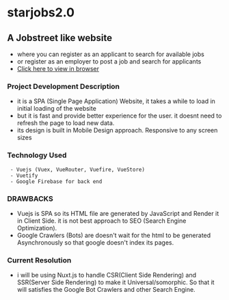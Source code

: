 # starjobs2.0

## A Jobstreet like website 
 - where you can register as an applicant to search for available jobs
 - or register as an employer to post a job and search for applicants
 - [Click here to view in browser](https://starjobs.web.app) 
 
### Project Development Description
 - it is a SPA (Single Page Application) Website, it takes a while to load in initial loading of the website
 - but it is fast and provide better experience for the user. it doesnt need to refresh the page to load new data. 
 - its design is built in Mobile Design approach. Responsive to any screen sizes
 
### Technology Used
```
 - Vuejs (Vuex, VueRouter, Vuefire, VueStore)
 - Vuetify
 - Google Firebase for back end
```

### DRAWBACKS
 - Vuejs is SPA so its HTML file are generated by JavaScript and Render it in Client Side. it is not best approach to SEO (Search Engine Optimization).
 - Google Crawlers (Bots) are doesn't wait for the html to be generated Asynchronously so that google doesn't index its pages.
 
### Current Resolution
 - i will be using Nuxt.js to handle CSR(Client Side Rendering) and SSR(Server Side Rendering) to make it Universal/somorphic. So that it will satisfies the Google Bot Crawlers and other Search Engine.

 
